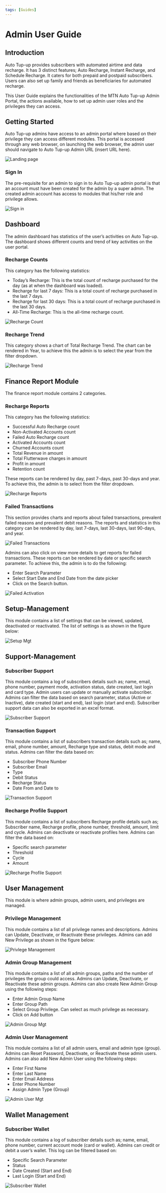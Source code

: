 ```yaml
---
tags: [Guides]
---
```


# Admin User Guide

## Introduction
Auto Tup-up provides subscribers with automated airtime and data recharge. It has 3 distinct features; Auto Recharge, Instant Recharge, and Schedule Recharge. It caters for both prepaid and postpaid subscribers. Users can also set up family and friends as beneficiaries for automated recharge.

This User Guide explains the functionalities of the MTN Auto Tup-up Admin Portal, the actions available, how to set up admin user roles and the privileges they can access.


## Getting Started

Auto Tup-up admins have access to an admin portal where based on their privilege they can access different modules. This portal is accessed through any web browser, on launching the web browser, the admin user should navigate to Auto Tup-up Admin URL (insert URL here).

![Landing page](../assets/images/landing-page.png)

### Sign In 
The pre-requisite for an admin to sign in to Auto Tup-up admin portal is that an account must have been created for the admin by a super admin. The created admin account has access to modules that his/her role and privilege allows.

![Sign in](../assets/images/sign-in.png)

## Dashboard

The admin dashboard has statistics of the user’s activities on Auto Tup-up. The dashboard shows different counts and trend of key activities on the user portal.

### Recharge Counts

This category has the following statistics:

- Today’s Recharge: This is the total count of recharge purchased for the day (as at when the dashboard was loaded).
- Recharge for last 7 days: This is a total count of recharge purchased in the last 7 days. 
- Recharge for last 30 days: This is a total count of recharge purchased in the last 30 days. 
- All-Time Recharge: This is the all-time recharge count.

![Recharge Count](../assets/images/topit-count.png)

### Recharge Trend

This category shows a chart of Total Recharge Trend. The chart can be rendered in Year, to achieve this the admin is to select the year from the filter dropdown.

![Recharge Trend](../assets/images/topit-trend.png)

## Finance Report Module

The finance report module contains 2 categories.

### Recharge Reports
This category has the following statistics:
  - Successful Auto Recharge count
  - Non-Activated Accounts count
  - Failed Auto Recharge count
  - Activated Accounts count
  - Churned Accounts count
  - Total Revenue in amount
  - Total Flutterwave charges in amount
  - Profit in amount
  - Retention count

These reports can be rendered by day, past 7-days, past 30-days and year. To achieve this, the admin is to select from the filter dropdown.

![Recharge Reports](../assets/images/topit-reports.png)

### Failed Transactions

This section provides charts and reports about failed transactions, prevalent failed reasons and prevalent debit reasons. The reports and statistics in this category can be rendered by day, last 7-days, last 30-days, last 90-days, and year.

![Failed Transactions](../assets/images/failed-transactions.png)

Admins can also click on view more details to get reports for failed transactions. These reports can be rendered by date or specific search parameter. To achieve this, the admin is to do the following:
  - Enter Search Parameter
  - Select Start Date and End Date from the date picker
  - Click on the Search button.

![Failed Activation](../assets/images/failed-activations.png)

## Setup-Management

This module contains a list of settings that can be viewed, updated, deactivated or reactivated. The list of settings is as shown in the figure below:

![Setup Mgt](../assets/images/setup-mgt.png)

## Support-Management

### Subscriber Support
This module contains a log of subscribers details such as; name, email, phone number, payment mode, activation status, date created, last login and card type. Admin users can update or manually activate subscriber. Admins can filter the data based on search parameter, status (Active or Inactive), date created (start and end), last login (start and end). Subscriber support data can also be exported in an excel format.

![Subscriber Support](../assets/images/subscriber-support.png)

### Transaction Support
This module contains a list of subscribers transaction details such as; name, email, phone number, amount, Recharge type and status, debit mode and status. Admins can filter the data based on:
  - Subscriber Phone Number
  - Subscriber Email
  - Type
  - Debit Status
  - Recharge Status  
  - Date From and Date to

![Transaction Support](../assets/images/transaction-support.png)

### Recharge Profile Support
This module contains a list of subscribers Recharge profile details such as; Subscriber name, Recharge profile, phone number, threshold, amount, limit and cycle. Admins can deactivate or reactivate profiles here. Admins can filter the data based on:
  - Specific search parameter
  - Threshold
  - Cycle
  - Amount

![Recharge Profile Support](../assets/images/topit-profile-support.png)

## User Management

This module is where admin groups, admin users, and privileges are managed.

### Privilege Management
This module contains a list of all privilege names and descriptions. Admins can Update, Deactivate, or Reactivate these privileges. Admins can add New Privilege as shown in the figure below:

![Privlege Management](../assets/images/privilege-mgt.png)

### Admin Group Management
This module contains a list of all admin groups, paths and the number of privileges the group could access. Admins can Update, Deactivate, or Reactivate these admin groups. Admins can also create New Admin Group using the following steps:
  - Enter Admin Group Name
  - Enter Group Path
  - Select Group Privilege. Can select as much privilege as necessary.
  - Click on Add button

![Admin Group Mgt](../assets/images/admin-group-mgt.png)

### Admin User Management
This module contains a list of all admin users, email and admin type (group). Admins can Reset Password, Deactivate, or Reactivate these admin users. Admins can also add New Admin User using the following steps:
  - Enter First Name
  - Enter Last Name
  - Enter Email Address
  - Enter Phone Number
  - Assign Admin Type (Group)

![Admin User Mgt](../assets/images/admin-user-mgt.png)

## Wallet Management

### Subscriber Wallet
This module contains a log of subscriber details such as; name, email, phone number, current account mode (card or wallet). Admins can credit or debit a user’s wallet. This log can be filtered based on:
  - Specific Search Parameter
  - Status
  - Date Created (Start and End)
  - Last Login (Start and End)

![Subscriber Wallet](../assets/images/subscriber-wallet.png)
